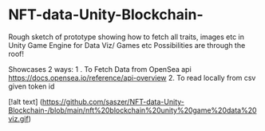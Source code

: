 # NFT-data-Unity-Blockchain-
Rough sketch of prototype showing how to fetch all traits, images etc in Unity Game Engine for Data Viz/ Games etc Possibilities are through the roof!

Showcases 2 ways: 
1 . To Fetch Data from OpenSea api https://docs.opensea.io/reference/api-overview 
2. To read locally from csv given token id


[!alt text] (https://github.com/saszer/NFT-data-Unity-Blockchain-/blob/main/nft%20blockchain%20unity%20game%20data%20viz.gif)
